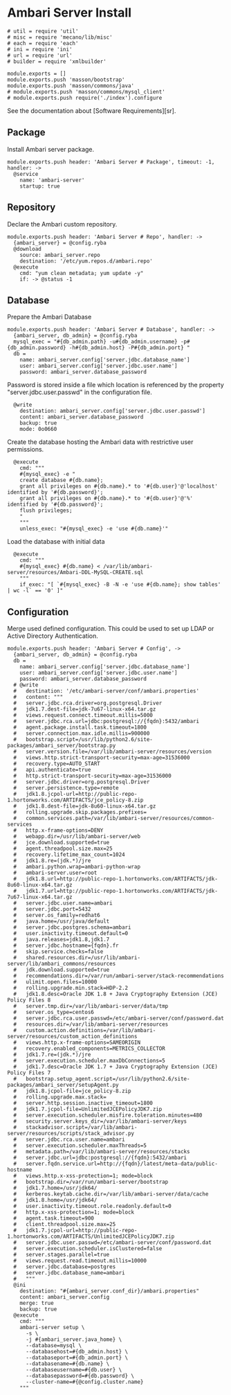 
# Ambari Server Install

    # util = require 'util'
    # misc = require 'mecano/lib/misc'
    # each = require 'each'
    # ini = require 'ini'
    # url = require 'url'
    # builder = require 'xmlbuilder'
     
    module.exports = []
    module.exports.push 'masson/bootstrap'
    module.exports.push 'masson/commons/java'
    # module.exports.push 'masson/commons/mysql_client'
    # module.exports.push require('./index').configure
 
See the documentation about [Software Requirements][sr].

## Package

Install Ambari server package.

    module.exports.push header: 'Ambari Server # Package', timeout: -1, handler: ->
      @service
        name: 'ambari-server'
        startup: true

## Repository

Declare the Ambari custom repository.

    module.exports.push header: 'Ambari Server # Repo', handler: ->
      {ambari_server} = @config.ryba
      @download
        source: ambari_server.repo
        destination: '/etc/yum.repos.d/ambari.repo'
      @execute
        cmd: "yum clean metadata; yum update -y"
        if: -> @status -1

## Database

Prepare the Ambari Database

    module.exports.push header: 'Ambari Server # Database', handler: ->
      {ambari_server, db_admin} = @config.ryba
      mysql_exec = "#{db_admin.path} -u#{db_admin.username} -p#{db_admin.password} -h#{db_admin.host} -P#{db_admin.port} "
      db =
        name: ambari_server.config['server.jdbc.database_name']
        user: ambari_server.config['server.jdbc.user.name']
        password: ambari_server.database_password

Password is stored inside a file which location is referenced by the property
"server.jdbc.user.passwd" in the configuration file.

      @write
        destination: ambari_server.config['server.jdbc.user.passwd']
        content: ambari_server.database_password
        backup: true
        mode: 0o0660

Create the database hosting the Ambari data with restrictive user permissions.

      @execute
        cmd: """
        #{mysql_exec} -e "
        create database #{db.name};
        grant all privileges on #{db.name}.* to '#{db.user}'@'localhost' identified by '#{db.password}';
        grant all privileges on #{db.name}.* to '#{db.user}'@'%' identified by '#{db.password}';
        flush privileges;
        "
        """
        unless_exec: "#{mysql_exec} -e 'use #{db.name}'"

Load the database with initial data

      @execute
        cmd: """
        #{mysql_exec} #{db.name} < /var/lib/ambari-server/resources/Ambari-DDL-MySQL-CREATE.sql
        """
        if_exec: "[ `#{mysql_exec} -B -N -e 'use #{db.name}; show tables' | wc -l` == '0' ]"
 
## Configuration

Merge used defined configuration. This could be used to set up 
LDAP or Active Directory Authentication.

    module.exports.push header: 'Ambari Server # Config', ->
      {ambari_server, db_admin} = @config.ryba
      db =
        name: ambari_server.config['server.jdbc.database_name']
        user: ambari_server.config['server.jdbc.user.name']
        password: ambari_server.database_password
      # @write
      #   destination: '/etc/ambari-server/conf/ambari.properties'
      #   content: """
      #   server.jdbc.rca.driver=org.postgresql.Driver
      #   jdk1.7.dest-file=jdk-7u67-linux-x64.tar.gz
      #   views.request.connect.timeout.millis=5000
      #   server.jdbc.rca.url=jdbc:postgresql://{fqdn}:5432/ambari
      #   agent.package.install.task.timeout=1800
      #   server.connection.max.idle.millis=900000
      #   bootstrap.script=/usr/lib/python2.6/site-packages/ambari_server/bootstrap.py
      #   server.version.file=/var/lib/ambari-server/resources/version
      #   views.http.strict-transport-security=max-age=31536000
      #   recovery.type=AUTO_START
      #   api.authenticate=true
      #   http.strict-transport-security=max-age=31536000
      #   server.jdbc.driver=org.postgresql.Driver
      #   server.persistence.type=remote
      #   jdk1.8.jcpol-url=http://public-repo-1.hortonworks.com/ARTIFACTS/jce_policy-8.zip
      #   jdk1.8.dest-file=jdk-8u60-linux-x64.tar.gz
      #   rolling.upgrade.skip.packages.prefixes=
      #   common.services.path=/var/lib/ambari-server/resources/common-services
      #   http.x-frame-options=DENY
      #   webapp.dir=/usr/lib/ambari-server/web
      #   jce.download.supported=true
      #   agent.threadpool.size.max=25
      #   recovery.lifetime_max_count=1024
      #   jdk1.8.re=(jdk.*)/jre
      #   ambari.python.wrap=ambari-python-wrap
      #   ambari-server.user=root
      #   jdk1.8.url=http://public-repo-1.hortonworks.com/ARTIFACTS/jdk-8u60-linux-x64.tar.gz
      #   jdk1.7.url=http://public-repo-1.hortonworks.com/ARTIFACTS/jdk-7u67-linux-x64.tar.gz
      #   server.jdbc.user.name=ambari
      #   server.jdbc.port=5432
      #   server.os_family=redhat6
      #   java.home=/usr/java/default
      #   server.jdbc.postgres.schema=ambari
      #   user.inactivity.timeout.default=0
      #   java.releases=jdk1.8,jdk1.7
      #   server.jdbc.hostname={fqdn}.fr
      #   skip.service.checks=false
      #   shared.resources.dir=/usr/lib/ambari-server/lib/ambari_commons/resources
      #   jdk.download.supported=true
      #   recommendations.dir=/var/run/ambari-server/stack-recommendations
      #   ulimit.open.files=10000
      #   rolling.upgrade.min.stack=HDP-2.2
      #   jdk1.8.desc=Oracle JDK 1.8 + Java Cryptography Extension (JCE) Policy Files 8
      #   server.tmp.dir=/var/lib/ambari-server/data/tmp
      #   server.os_type=centos6
      #   server.jdbc.rca.user.passwd=/etc/ambari-server/conf/password.dat
      #   resources.dir=/var/lib/ambari-server/resources
      #   custom.action.definitions=/var/lib/ambari-server/resources/custom_action_definitions
      #   views.http.x-frame-options=SAMEORIGIN
      #   recovery.enabled_components=METRICS_COLLECTOR
      #   jdk1.7.re=(jdk.*)/jre
      #   server.execution.scheduler.maxDbConnections=5
      #   jdk1.7.desc=Oracle JDK 1.7 + Java Cryptography Extension (JCE) Policy Files 7
      #   bootstrap.setup_agent.script=/usr/lib/python2.6/site-packages/ambari_server/setupAgent.py
      #   jdk1.8.jcpol-file=jce_policy-8.zip
      #   rolling.upgrade.max.stack=
      #   server.http.session.inactive_timeout=1800
      #   jdk1.7.jcpol-file=UnlimitedJCEPolicyJDK7.zip
      #   server.execution.scheduler.misfire.toleration.minutes=480
      #   security.server.keys_dir=/var/lib/ambari-server/keys
      #   stackadvisor.script=/var/lib/ambari-server/resources/scripts/stack_advisor.py
      #   server.jdbc.rca.user.name=ambari
      #   server.execution.scheduler.maxThreads=5
      #   metadata.path=/var/lib/ambari-server/resources/stacks
      #   server.jdbc.url=jdbc:postgresql://{fqdn}:5432/ambari
      #   server.fqdn.service.url=http://{fqdn}/latest/meta-data/public-hostname
      #   views.http.x-xss-protection=1; mode=block
      #   bootstrap.dir=/var/run/ambari-server/bootstrap
      #   jdk1.7.home=/usr/jdk64/
      #   kerberos.keytab.cache.dir=/var/lib/ambari-server/data/cache
      #   jdk1.8.home=/usr/jdk64/
      #   user.inactivity.timeout.role.readonly.default=0
      #   http.x-xss-protection=1; mode=block
      #   agent.task.timeout=900
      #   client.threadpool.size.max=25
      #   jdk1.7.jcpol-url=http://public-repo-1.hortonworks.com/ARTIFACTS/UnlimitedJCEPolicyJDK7.zip
      #   server.jdbc.user.passwd=/etc/ambari-server/conf/password.dat
      #   server.execution.scheduler.isClustered=false
      #   server.stages.parallel=true
      #   views.request.read.timeout.millis=10000
      #   server.jdbc.database=postgres
      #   server.jdbc.database_name=ambari
      #   """
      @ini
        destination: "#{ambari_server.conf_dir}/ambari.properties"
        content: ambari_server.config
        merge: true
        backup: true
      @execute
        cmd: """
        ambari-server setup \
          -s \
          -j #{ambari_server.java_home} \
          --database=mysql \
          --databasehost=#{db_admin.host} \
          --databaseport=#{db_admin.port} \
          --databasename=#{db.name} \
          --databaseusername=#{db.user} \
          --databasepassword=#{db.password} \
          --cluster-name=#{@config.cluster.name}
        """
